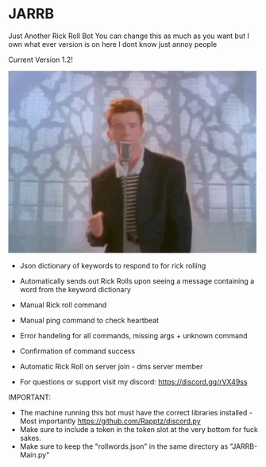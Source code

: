 # JARRB
Just Another Rick Roll Bot
You can change this as much as you want but I own what ever version is on here I dont know just annoy people

Current Version 1.2!

 ![ Alt text](Important.gif)
- Json dictionary of keywords to respond to for rick rolling
- Automatically sends out Rick Rolls upon seeing a message containing a word from the keyword dictionary
- Manual Rick roll command
- Manual ping command to check heartbeat
- Error handeling for all commands, missing args + unknown command
- Confirmation of command success
- Automatic Rick Roll on server join - dms server member

- For questions or support visit my discord: https://discord.gg/rVX49ss

IMPORTANT:
- The machine running this bot must have the correct libraries installed - Most importantly https://github.com/Rapptz/discord.py
- Make sure to include a token in the token slot at the very bottom for fuck sakes.
- Make sure to keep the "rollwords.json" in the same directory as "JARRB-Main.py"

